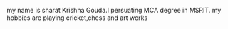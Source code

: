 my name is sharat Krishna Gouda.I persuating MCA degree in MSRIT.
my hobbies are playing cricket,chess and art works
